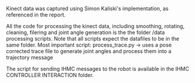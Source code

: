 Kinect data was captured using Simon Kaliski's implementation, as referenced in the report. 

All the code for processing the kinect data, including smoothing, rotating, cleaning, filering and joint angle generation is the the folder /data processing scripts. Note that all scripts expect the datafiles to be in the same folder. 
Most important script: process_trace.py -> uses a pose corrected trace file to generate joint angles and process them into a trajectory message

The script for sending IHMC messages to the robot is available in the IHMC CONTROLLER INTERACTION folder. 